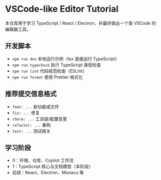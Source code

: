 # VSCode-like Editor Tutorial

本仓库用于学习 TypeScript / React / Electron，并最终做出一个类 VSCode 的编辑器工具。

## 开发脚本

- `npm run dev` 本地运行示例（tsx 直接运行 TypeScript）
- `npm run typecheck` 执行 TypeScript 类型检查
- `npm run lint` 代码规范检查（ESLint）
- `npm run format` 使用 Prettier 格式化

## 推荐提交信息格式

- `feat: ...` 新功能或文件
- `fix: ...` 修复
- `chore: ...` 工具链/配置变更
- `refactor: ...` 重构
- `test: ...` 测试相关

## 学习阶段

- 0：环境、仓库、Copilot 工作流
- 1：TypeScript 核心与文档模型（本阶段）
- 后续：React、Electron、Monaco 等